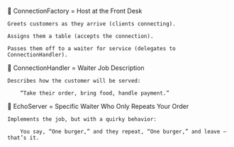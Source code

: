 🧱 ConnectionFactory = Host at the Front Desk

    Greets customers as they arrive (clients connecting).

    Assigns them a table (accepts the connection).

    Passes them off to a waiter for service (delegates to ConnectionHandler).

📄 ConnectionHandler = Waiter Job Description

    Describes how the customer will be served:

        “Take their order, bring food, handle payment.”

🍲 EchoServer = Specific Waiter Who Only Repeats Your Order

    Implements the job, but with a quirky behavior:

        You say, “One burger,” and they repeat, “One burger,” and leave — that’s it.